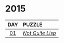 # 2015

| DAY | PUZZLE |
|:---:|:-------|
| [01](01.php) | *[Not Quite Lisp](https://adventofcode.com/2015/day/1)* |

